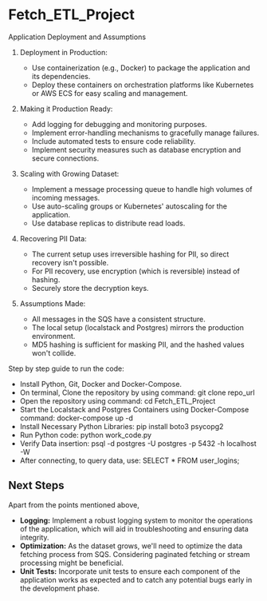 # Fetch_ETL_Project

Application Deployment and Assumptions

1. Deployment in Production:
   - Use containerization (e.g., Docker) to package the application and its dependencies.
   - Deploy these containers on orchestration platforms like Kubernetes or AWS ECS for easy scaling and management.

2. Making it Production Ready:
   - Add logging for debugging and monitoring purposes.
   - Implement error-handling mechanisms to gracefully manage failures.
   - Include automated tests to ensure code reliability.
   - Implement security measures such as database encryption and secure connections.

3. Scaling with Growing Dataset:
   - Implement a message processing queue to handle high volumes of incoming messages.
   - Use auto-scaling groups or Kubernetes' autoscaling for the application.
   - Use database replicas to distribute read loads.

4. Recovering PII Data:
   - The current setup uses irreversible hashing for PII, so direct recovery isn't possible.
   - For PII recovery, use encryption (which is reversible) instead of hashing.
   - Securely store the decryption keys.

5. Assumptions Made:
   - All messages in the SQS have a consistent structure.
   - The local setup (localstack and Postgres) mirrors the production environment.
   - MD5 hashing is sufficient for masking PII, and the hashed values won't collide.

Step by step guide to run the code:
- Install Python, Git, Docker and Docker-Compose.
- On terminal, Clone the repository by using command: git clone repo_url
- Open the repository using command: cd Fetch_ETL_Project
- Start the Localstack and Postgres Containers using Docker-Compose command: docker-compose up -d
- Install Necessary Python Libraries: pip install boto3 psycopg2
- Run Python code: python work_code.py
- Verify Data insertion: psql -d postgres -U postgres -p 5432 -h localhost -W
- After connecting, to query data, use: SELECT * FROM user_logins;

## Next Steps

Apart from the points mentioned above,
- **Logging:** Implement a robust logging system to monitor the operations of the application, which will aid in troubleshooting and ensuring data integrity.
- **Optimization:** As the dataset grows, we'll need to optimize the data fetching process from SQS. Considering paginated fetching or stream processing might be beneficial.
- **Unit Tests:** Incorporate unit tests to ensure each component of the application works as expected and to catch any potential bugs early in the development phase.





